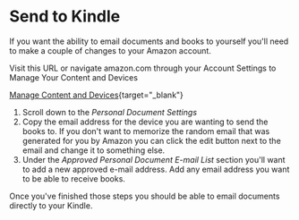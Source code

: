 # Send to Kindle

If you want the ability to email documents and books to yourself you'll need to make a couple of changes to your Amazon account.

Visit this URL or navigate amazon.com through your Account Settings to Manage Your Content and Devices

[Manage Content and Devices](https://www.amazon.com/hz/mycd/myx#/home/settings/payment){target="_blank"}

1. Scroll down to the *Personal Document Settings*
2. Copy the email address for the device you are wanting to send the books to.  If you don't want to memorize the random email that was generated for you by Amazon you can click the edit button next to the email and change it to something else.
3. Under the *Approved Personal Document E-mail List* section you'll want to add a new approved e-mail address. Add any email address you want to be able to receive books.

Once you've finished those steps you should be able to email documents directly to your Kindle.  